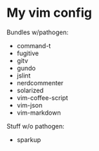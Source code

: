 My vim config
=============

Bundles w/pathogen:
 * command-t
 * fugitive
 * gitv
 * gundo
 * jslint
 * nerdcommenter
 * solarized
 * vim-coffee-script
 * vim-json
 * vim-markdown

Stuff w/o pathogen:
 * sparkup
